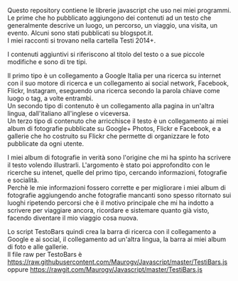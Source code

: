 Questo repository contiene le librerie javascript che uso nei miei programmi.  
Le prime che ho pubblicato aggiungono dei contenuti ad un testo che generalmente descrive un luogo, un percorso, un viaggio, una visita, un evento. Alcuni sono stati pubblicati su blogspot.it.  
I miei racconti si trovano nella cartella Testi 2014+.  

I contenuti aggiuntivi si riferiscono al titolo del testo o a sue piccole modifiche e sono di tre tipi.

Il primo tipo è un collegamento a Google Italia per una ricerca su internet con il suo motore di ricerca e un collegamento ai social network, Facebook, Flickr, Instagram, eseguendo una ricerca secondo la parola chiave come luogo o tag, a volte entrambi.  
Un secondo tipo di contenuto è un collegamento alla pagina in un'altra lingua, dall'italiano all'inglese o viceversa.  
Un terzo tipo di contenuto che arricchisce il testo è un collegamento ai miei album di fotografie pubblicate su Google+ Photos, Flickr e Facebook, e a gallerie che ho costruito su Flickr che permette di organizzare le foto pubblicate da ogni utente.

I miei album di fotografie in verità sono l'origine che mi ha spinto ha scrivere il testo volendo illustrarli. L'argomento è stato poi approfondito con le ricerche su intenet, quelle del primo tipo, cercando informazioni, fotografie e socialità.  
Perchè le mie informazioni fossero corrette e per migliorare i miei album di fotografie aggiungendo anche fotografie mancanti sono spesso ritornato sui luoghi ripetendo percorsi che è il motivo principale che mi ha indotto a scrivere per viaggiare ancora, ricordare e sistemare quanto già visto, facendo diventare il mio viaggio cosa nuova.  

Lo script TestoBars quindi crea la barra di ricerca con il collegamento a Google e ai social, il collegamento ad un'altra lingua, la barra ai miei album di foto e alle gallerie.  
Il file raw per TestoBars è https://raw.githubusercontent.com/Maurogv/Javascript/master/TestiBars.js oppure https://rawgit.com/Maurogv/Javascript/master/TestiBars.js
